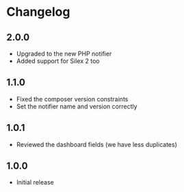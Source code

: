 Changelog
=========

2.0.0
-----

-   Upgraded to the new PHP notifier
-   Added support for Silex 2 too

1.1.0
-----

-   Fixed the composer version constraints
-   Set the notifier name and version correctly

1.0.1
-----

-   Reviewed the dashboard fields (we have less duplicates)

1.0.0
-----
-   Initial release
